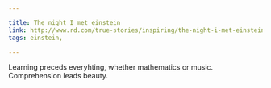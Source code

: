 ```yaml
---

title: The night I met einstein
link: http://www.rd.com/true-stories/inspiring/the-night-i-met-einstein/
tags: einstein,

---
```


Learning preceds everyhting, whether mathematics or music.
Comprehension leads beauty.
